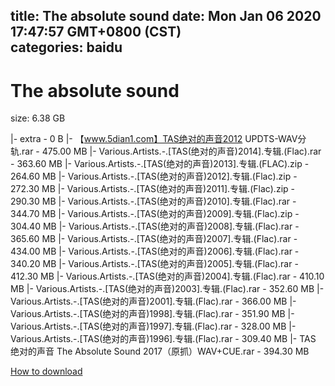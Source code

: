 
title: The absolute sound
date: Mon Jan 06 2020 17:47:57 GMT+0800 (CST)    
categories: baidu
---

# The absolute sound
size: 6.38 GB
 
 
|- extra - 0 B
|- 【www.5dian1.com】TAS绝对的声音2012 UPDTS-WAV分轨.rar - 475.00 MB
|- Various.Artists.-.[TAS(绝对的声音)2014].专辑.(Flac).rar - 363.60 MB
|- Various.Artists.-.[TAS(绝对的声音)2013].专辑.(FLAC).zip - 264.60 MB
|- Various.Artists.-.[TAS(绝对的声音)2012].专辑.(Flac).zip - 272.30 MB
|- Various.Artists.-.[TAS(绝对的声音)2011].专辑.(Flac).zip - 290.30 MB
|- Various.Artists.-.[TAS(绝对的声音)2010].专辑.(Flac).rar - 344.70 MB
|- Various.Artists.-.[TAS(绝对的声音)2009].专辑.(Flac).zip - 304.40 MB
|- Various.Artists.-.[TAS(绝对的声音)2008].专辑.(Flac).rar - 365.60 MB
|- Various.Artists.-.[TAS(绝对的声音)2007].专辑.(Flac).rar - 434.00 MB
|- Various.Artists.-.[TAS(绝对的声音)2006].专辑.(Flac).rar - 340.20 MB
|- Various.Artists.-.[TAS(绝对的声音)2005].专辑.(Flac).rar - 412.30 MB
|- Various.Artists.-.[TAS(绝对的声音)2004].专辑.(Flac).rar - 410.10 MB
|- Various.Artists.-.[TAS(绝对的声音)2003].专辑.(Flac).rar - 352.60 MB
|- Various.Artists.-.[TAS(绝对的声音)2001].专辑.(Flac).rar - 366.00 MB
|- Various.Artists.-.[TAS(绝对的声音)1998].专辑.(Flac).rar - 351.90 MB
|- Various.Artists.-.[TAS(绝对的声音)1997].专辑.(Flac).rar - 328.00 MB
|- Various.Artists.-.[TAS(绝对的声音)1996].专辑.(Flac).rar - 309.40 MB
|- TAS 绝对的声音 The Absolute Sound 2017（原抓）WAV+CUE.rar - 394.30 MB

[How to download](https://bpcam.bemobtrk.com/go/2ceec3aa-1ca2-46d6-b9ff-aaa5c184517c?jno=3315)